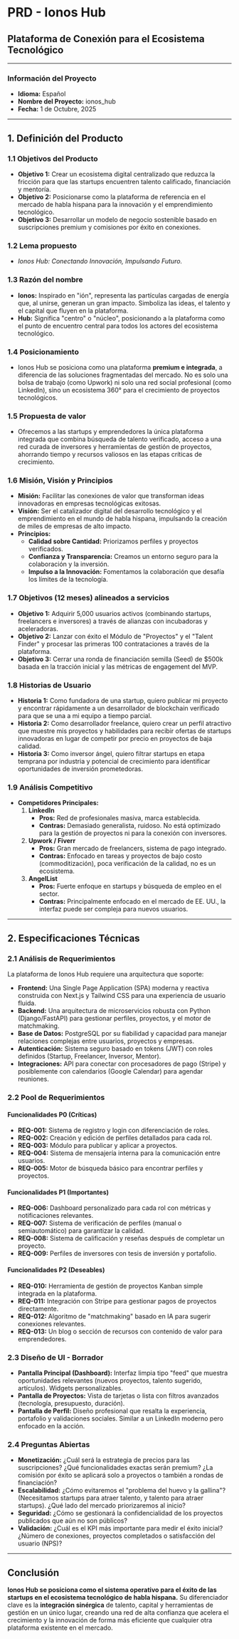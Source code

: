 # PRD - Ionos Hub
## Plataforma de Conexión para el Ecosistema Tecnológico

---

### **Información del Proyecto**
- **Idioma:** Español
- **Nombre del Proyecto:** ionos_hub
- **Fecha:** 1 de Octubre, 2025

---

## 1. Definición del Producto

### 1.1 Objetivos del Producto
- **Objetivo 1:** Crear un ecosistema digital centralizado que reduzca la fricción para que las startups encuentren talento calificado, financiación y mentoría.
- **Objetivo 2:** Posicionarse como la plataforma de referencia en el mercado de habla hispana para la innovación y el emprendimiento tecnológico.
- **Objetivo 3:** Desarrollar un modelo de negocio sostenible basado en suscripciones premium y comisiones por éxito en conexiones.

### 1.2 Lema propuesto
- *Ionos Hub: Conectando Innovación, Impulsando Futuro.*

### 1.3 Razón del nombre
- **Ionos:** Inspirado en "ión", representa las partículas cargadas de energía que, al unirse, generan un gran impacto. Simboliza las ideas, el talento y el capital que fluyen en la plataforma.
- **Hub:** Significa "centro" o "núcleo", posicionando a la plataforma como el punto de encuentro central para todos los actores del ecosistema tecnológico.

### 1.4 Posicionamiento
- Ionos Hub se posiciona como una plataforma **premium e integrada**, a diferencia de las soluciones fragmentadas del mercado. No es solo una bolsa de trabajo (como Upwork) ni solo una red social profesional (como LinkedIn), sino un ecosistema 360° para el crecimiento de proyectos tecnológicos.

### 1.5 Propuesta de valor
- Ofrecemos a las startups y emprendedores la única plataforma integrada que combina búsqueda de talento verificado, acceso a una red curada de inversores y herramientas de gestión de proyectos, ahorrando tiempo y recursos valiosos en las etapas críticas de crecimiento.

### 1.6 Misión, Visión y Principios
- **Misión:** Facilitar las conexiones de valor que transforman ideas innovadoras en empresas tecnológicas exitosas.
- **Visión:** Ser el catalizador digital del desarrollo tecnológico y el emprendimiento en el mundo de habla hispana, impulsando la creación de miles de empresas de alto impacto.
- **Principios:**
    - **Calidad sobre Cantidad:** Priorizamos perfiles y proyectos verificados.
    - **Confianza y Transparencia:** Creamos un entorno seguro para la colaboración y la inversión.
    - **Impulso a la Innovación:** Fomentamos la colaboración que desafía los límites de la tecnología.

### 1.7 Objetivos (12 meses) alineados a servicios
- **Objetivo 1:** Adquirir 5,000 usuarios activos (combinando startups, freelancers e inversores) a través de alianzas con incubadoras y aceleradoras.
- **Objetivo 2:** Lanzar con éxito el Módulo de "Proyectos" y el "Talent Finder" y procesar las primeras 100 contrataciones a través de la plataforma.
- **Objetivo 3:** Cerrar una ronda de financiación semilla (Seed) de $500k basada en la tracción inicial y las métricas de engagement del MVP.

### 1.8 Historias de Usuario
- **Historia 1:** Como fundadora de una startup, quiero publicar mi proyecto y encontrar rápidamente a un desarrollador de blockchain verificado para que se una a mi equipo a tiempo parcial.
- **Historia 2:** Como desarrollador freelance, quiero crear un perfil atractivo que muestre mis proyectos y habilidades para recibir ofertas de startups innovadoras en lugar de competir por precio en proyectos de baja calidad.
- **Historia 3:** Como inversor ángel, quiero filtrar startups en etapa temprana por industria y potencial de crecimiento para identificar oportunidades de inversión prometedoras.

### 1.9 Análisis Competitivo
- **Competidores Principales:**
    1. **LinkedIn**
        - **Pros:** Red de profesionales masiva, marca establecida.
        - **Contras:** Demasiado generalista, ruidoso. No está optimizado para la gestión de proyectos ni para la conexión con inversores.
    2. **Upwork / Fiverr**
        - **Pros:** Gran mercado de freelancers, sistema de pago integrado.
        - **Contras:** Enfocado en tareas y proyectos de bajo costo (commoditización), poca verificación de la calidad, no es un ecosistema.
    3. **AngelList**
        - **Pros:** Fuerte enfoque en startups y búsqueda de empleo en el sector.
        - **Contras:** Principalmente enfocado en el mercado de EE. UU., la interfaz puede ser compleja para nuevos usuarios.

---

## 2. Especificaciones Técnicas

### 2.1 Análisis de Requerimientos
La plataforma de Ionos Hub requiere una arquitectura que soporte:
- **Frontend:** Una Single Page Application (SPA) moderna y reactiva construida con Next.js y Tailwind CSS para una experiencia de usuario fluida.
- **Backend:** Una arquitectura de microservicios robusta con Python (Django/FastAPI) para gestionar perfiles, proyectos, y el motor de matchmaking.
- **Base de Datos:** PostgreSQL por su fiabilidad y capacidad para manejar relaciones complejas entre usuarios, proyectos y empresas.
- **Autenticación:** Sistema seguro basado en tokens (JWT) con roles definidos (Startup, Freelancer, Inversor, Mentor).
- **Integraciones:** API para conectar con procesadores de pago (Stripe) y posiblemente con calendarios (Google Calendar) para agendar reuniones.

### 2.2 Pool de Requerimientos
#### Funcionalidades P0 (Críticas)
- **REQ-001:** Sistema de registro y login con diferenciación de roles.
- **REQ-002:** Creación y edición de perfiles detallados para cada rol.
- **REQ-003:** Módulo para publicar y aplicar a proyectos.
- **REQ-004:** Sistema de mensajería interna para la comunicación entre usuarios.
- **REQ-005:** Motor de búsqueda básico para encontrar perfiles y proyectos.

#### Funcionalidades P1 (Importantes)
- **REQ-006:** Dashboard personalizado para cada rol con métricas y notificaciones relevantes.
- **REQ-007:** Sistema de verificación de perfiles (manual o semiautomático) para garantizar la calidad.
- **REQ-008:** Sistema de calificación y reseñas después de completar un proyecto.
- **REQ-009:** Perfiles de inversores con tesis de inversión y portafolio.

#### Funcionalidades P2 (Deseables)
- **REQ-010:** Herramienta de gestión de proyectos Kanban simple integrada en la plataforma.
- **REQ-011:** Integración con Stripe para gestionar pagos de proyectos directamente.
- **REQ-012:** Algoritmo de "matchmaking" basado en IA para sugerir conexiones relevantes.
- **REQ-013:** Un blog o sección de recursos con contenido de valor para emprendedores.

### 2.3 Diseño de UI - Borrador
- **Pantalla Principal (Dashboard):** Interfaz limpia tipo "feed" que muestra oportunidades relevantes (nuevos proyectos, talento sugerido, artículos). Widgets personalizables.
- **Pantalla de Proyectos:** Vista de tarjetas o lista con filtros avanzados (tecnología, presupuesto, duración).
- **Pantalla de Perfil:** Diseño profesional que resalta la experiencia, portafolio y validaciones sociales. Similar a un LinkedIn moderno pero enfocado en la acción.

### 2.4 Preguntas Abiertas
- **Monetización:** ¿Cuál será la estrategia de precios para las suscripciones? ¿Qué funcionalidades exactas serán premium? ¿La comisión por éxito se aplicará solo a proyectos o también a rondas de financiación?
- **Escalabilidad:** ¿Cómo evitaremos el "problema del huevo y la gallina"? (Necesitamos startups para atraer talento, y talento para atraer startups). ¿Qué lado del mercado priorizaremos al inicio?
- **Seguridad:** ¿Cómo se gestionará la confidencialidad de los proyectos publicados que aún no son públicos?
- **Validación:** ¿Cuál es el KPI más importante para medir el éxito inicial? ¿Número de conexiones, proyectos completados o satisfacción del usuario (NPS)?

---

## Conclusión

**Ionos Hub se posiciona como el sistema operativo para el éxito de las startups en el ecosistema tecnológico de habla hispana.** Su diferenciador clave es la **integración sinérgica** de talento, capital y herramientas de gestión en un único lugar, creando una red de alta confianza que acelera el crecimiento y la innovación de forma más eficiente que cualquier otra plataforma existente en el mercado.
